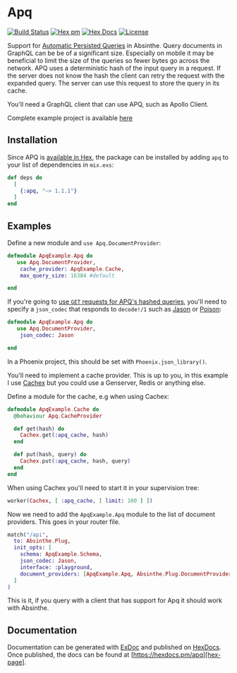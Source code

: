 # Apq

[![Build Status](https://travis-ci.com/maartenvanvliet/apq.svg?branch=master)][build-status] [![Hex pm](http://img.shields.io/hexpm/v/apq.svg?style=flat)][hex-page] [![Hex Docs](https://img.shields.io/badge/hex-docs-9768d1.svg)][apq-hexdocs] [![License](https://img.shields.io/badge/License-MIT-blue.svg)][mit-license]

Support for [Automatic Persisted Queries][apq] in Absinthe. Query documents in GraphQL can be be of a significant size. Especially on mobile it may be beneficial to limit the size of the queries so fewer bytes go across the network. APQ uses a deterministic hash of the input query in a request. If the server does not know the hash the client can retry the request with the expanded query. The server can use this request to store the query in its cache.

You'll need a GraphQL client that can use APQ, such as Apollo Client.

Complete example project is available [here][example-project]

## Installation

Since APQ is [available in Hex][hex-page], the package can be installed
by adding `apq` to your list of dependencies in `mix.exs`:

```elixir
def deps do
  [
    {:apq, "~> 1.1.1"}
  ]
end
```

## Examples

Define a new module and `use Apq.DocumentProvider`:
```elixir
defmodule ApqExample.Apq do
   use Apq.DocumentProvider, 
    cache_provider: ApqExample.Cache,
    max_query_size: 16384 #default

end
```

If you're going to [use `GET` requests for APQ's hashed queries][apq-with-get], you'll need to specify a `json_codec` that responds to `decode!/1` such as [Jason][jason] or [Poison][poison]:

```elixir
defmodule ApqExample.Apq do
   use Apq.DocumentProvider, 
    json_codec: Jason

end
```
In a Phoenix project, this should be set with `Phoenix.json_library()`.

You'll need to implement a cache provider. This is up to you, in this example I use [Cachex][cachex] but you could use a Genserver, Redis or anything else. 

Define a module for the cache, e.g when using Cachex:
```elixir
defmodule ApqExample.Cache do
  @behaviour Apq.CacheProvider

  def get(hash) do
    Cachex.get(:apq_cache, hash)
  end

  def put(hash, query) do
    Cachex.put(:apq_cache, hash, query)
  end
end
```
When using Cachex you'll need to start it in your supervision tree:
```elixir
worker(Cachex, [ :apq_cache, [ limit: 100 ] ])
```

Now we need to add the `ApqExample.Apq` module to the list of document providers. This goes in your router file.
```elixir
match("/api",
  to: Absinthe.Plug,
  init_opts: [
    schema: ApqExample.Schema,
    json_codec: Jason,
    interface: :playground,
    document_providers: [ApqExample.Apq, Absinthe.Plug.DocumentProvider.Default]
  ]
)
```
This is it, if you query with a client that has support for Apq it should work with Absinthe.

## Documentation

Documentation can be generated with [ExDoc][exdoc]
and published on [HexDocs][hexdocs]. Once published, the docs can
be found at [https://hexdocs.pm/apq][hex-page].

[build-status]: https://travis-ci.com/maartenvanvliet/apq
[apq]: https://www.apollographql.com/docs/guides/performance.html#automatic-persisted-queries
[hex-page]: https://hex.pm/packages/apq
[apq-hexdocs]: https://hexdocs.pm/apq/readme.html
[mit-license]: https://opensource.org/licenses/MIT
[example-project]: https://github.com/maartenvanvliet/apq_example
[apq-with-get]: https://www.apollographql.com/docs/apollo-server/performance/apq/#using-get-requests-with-apq-on-a-cdn
[jason]: https://github.com/michalmuskala/jason
[poison]: https://github.com/devinus/poison
[cachex]: https://github.com/whitfin/cachex
[exdoc]: https://github.com/elixir-lang/ex_doc
[hexdocs]: https://hexdocs.pm
